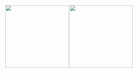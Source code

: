 
<p align="center">
  <img src="https://github.com/user-attachments/assets/b6c5ac1f-2900-464a-a6c9-4b7fcb39450d" width="200"/>
  <img src="https://github.com/user-attachments/assets/bd0371a5-a1c0-4e88-b7fe-04fac2f9fba6" width="200"/>
</p>
